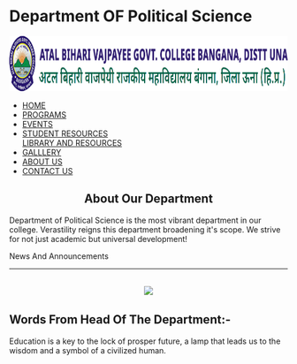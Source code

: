 
<html lang="eng">
<meta charset="utf-8">
<link rel="stylesheet" type="text/css" href="main.css">
<head>
<title>
Home | Department of Political Science
</title>
</head>
<topblock>
<body>

<h1 class="family1"> Department OF Political Science </h1>
<img src="gcbanganalogo.png" style="width:100%; height:100px; ">

<nav>
<ul class="menu">
<li>
<a href="https://pluralistdialectics.github.io/"> HOME </a>
</li>
<li>
<a href="./programs"> PROGRAMS </a>
</li>
<li>
<a href="./events"> EVENTS </a>
</li>
<li>
<a href="./resources"> STUDENT RESOURCES </a>
</li>
<a href="./libresources"> LIBRARY AND RESOURCES </a>
</li>

<li>
<a href="./gallery"> GALLLERY </a>
</li>
<li>
<a href="./about-us"> ABOUT US </a>
</li>
<li>
<a href="./contact-us"> CONTACT US </a>
</li>
</ul>
</nav>
<div class="top">
<div>
<div class="recent0"> <h2 style="text-align:center"> About Our Department</h2>
<p> Department of Political Science is the most vibrant department in our college. Verastility reigns this department broadening it's scope.
We strive for not just academic but universal development!  </p>

</div>

<div class="recent1">
<div class="headline">
News And Announcements
</div>
<hr>
</div>
</div>

<br>

<center>
<img src="images/man.png" width="100px"  class="roundimg"> 
</center>
<block1>
<h2>Words From Head Of The Department:-</h2>
<p> Education is a key to the lock of prosper future, a lamp that leads us to the wisdom and a symbol of a civilized human. </p>
</block1>









</body
